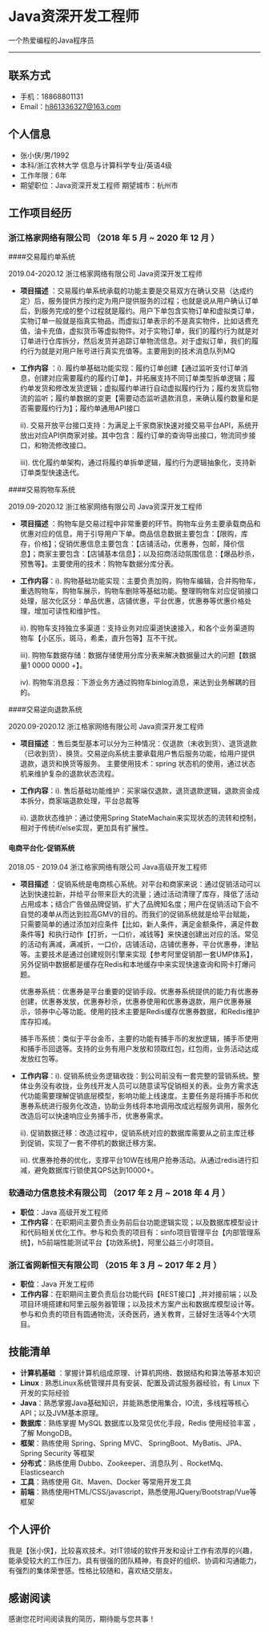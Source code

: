 # Java资深开发工程师

一个热爱编程的Java程序员

------

## 联系方式

- 手机：18868801131
- Email：[h861336327@163.com](mailto:XXX@163.com)





## 个人信息

- 张小侠/男/1992
- 本科/浙江农林大学 信息与计算科学专业/英语4级
- 工作年限：6年
- 期望职位：Java资深开发工程师   期望城市：杭州市





## 工作项目经历

### 浙江格家网络有限公司 （2018 年 5 月 ~ 2020 年 12 月 ）

####交易履约单系统

2019.04-2020.12  浙江格家网络有限公司  Java资深开发工程师

- **项目描述** ：交易履约单系统承载的功能主要是交易双方在确认交易（达成约定）后，服务提供方按约定为用户提供服务的过程；也就是说从用户确认订单后，到服务完成的整个过程就是履约。用户下单包含实物订单和虚拟类订单，实物订单一般就是指真实物品，而虚拟订单表示的不是真实物件，比如话费充值，油卡充值，虚拟货币等虚拟物件。对于实物订单，我们的履约行为就是对订单进行仓库拆分，然后发货并追踪订单物流信息。对于虚拟订单，我们的履约行为就是对用户账号进行真实充值等。主要用到的技术消息队列MQ

- **工作内容** ：i). 履约单基础功能实现：履约订单创建【通过监听支付订单消息，创建对应需要履约的履约订单】，并拓展支持不同订单类型拆单逻辑；履约单发货和修改发货逻辑；虚拟履约单进行自动虚拟履约行为；履约发货后物流的监听；履约单数据的变更【需要动态监听退款消息，来确认履约数量和是否需要履约行为】；履约单通用API接口

  ii). 交易开放平台接口支持：为满足上千家商家快速对接交易平台API，系统开放出对应API供商家对接。其中包含：履约订单的查询导出接口，物流同步接口，和物流修改接口。

  iii). 优化履约单架构，通过将履约单拆单逻辑，履约行为逻辑抽象化，支持新订单类型快速迭代。




####交易购物车系统

2019.09-2020.12 浙江格家网络有限公司  Java资深开发工程师

- **项目描述** ：购物车是交易过程中非常重要的环节。购物车业务主要承载商品和优惠对应的信息，用于引导用户下单。商品信息数据主要包含：【限购，库存，价格】；促销优惠信息主要包含：【店铺活动，优惠券，包邮，降价信息】；商家主要包含：【店铺基本信息】；以及招商活动氛围信息：【爆品秒杀，预售等】。主要使用的技术：购物车数据分库分表。

- **工作内容**：i). 购物基础功能实现：主要负责加购，购物车编辑，合并购物车，重选购物车，购物车展示，购物车删除等基础功能。整理购物车对应促销接口处理，层次化区分：单品优惠，店铺优惠，平台优惠，优惠券等优惠价格处理，增加可读性和维护性。

  ii). 购物车支持独立多渠道：支持业务对应渠道快速接入，和各个业务渠道购物车【小区乐，斑马，希柔，直升包等】互不干扰。

  iii). 购物车数据存储：数据存储使用分库分表来解决数据量过大的问题【数据量1 0000 0000 +】。

  iv). 购物车消息报：下游业务方通过购物车binlog消息，来达到业务解耦的目的。



####交易逆向退款系统

2020.09-2020.12 浙江格家网络有限公司  Java资深开发工程师

- **项目描述** ：售后类型基本可以分为三种情况：仅退款（未收到货）、退货退款（已收到货）、换货。交易逆向系统主要承载用户售后服务功能，给用户提供退款，退货和换货等服务。 主要使用技术：spring 状态机的使用，通过状态机来维护复杂的退款状态流程。

- **工作内容**：i). 售后基础功能维护：买家端仅退款，退货退款逻辑，退款资金成本拆分，商家端退款处理，平台总裁等

  ii). 退款状态维护：通过使用Spring StateMachain来实现状态的流转和控制，相对于传统if/else实现，更加具有扩展性。



#### 电商平台化-促销系统

2018.05 - 2019.04 浙江格家网络有限公司  Java高级开发工程师

- **项目描述** ：促销系统是电商核心系统。对平台和商家来说：通过促销活动可以达到快速拉新，并给平台带来巨大的流量；通过活动清理了库存，降低了活动占用成本；结合广告做品牌促销，扩大了品牌知名度；用户在促销活动下会不自觉的凑单从而达到拉高GMV的目的。而我们的促销系统就是给平台赋能，只需要简单的通过添加对应条件【比如，新人条件，满足金额条件，满足件数条件等】和执行动作【打折，一口价，减钱等】来快速创建出对应的活。常见的活动有满减，满减折，一口价，店铺活动，店铺优惠券，平台优惠券，津贴等。主要技术是通过创建规则引擎来实现【参考阿里促销那一套UMP体系】，另外促销中数据都是缓存在Redis和本地缓存中来实现快速查询和网卡打爆问题。 

  优惠券系统：优惠券是平台重要的促销手段。优惠券系统提供的能力有优惠券创建，优惠券发放，优惠券秒杀，优惠券使用和优惠券退款，用户优惠券展示，领券中心等功能。使用的技术主要是Redis缓存优惠券数据，和Redis维护库存扣减。

  捕手币系统：类似于平台金币，主要的功能有捕手币的发放逻辑，捕手币使用和捕手币回退等。支持的业务有用户发放和领取红包，红包雨，业务活动达成发放红包等。

- **工作内容**：i). 促销系统业务逻辑收拢：到公司前没有一套完整的营销系统。整体业务没有收拢，业务线开发人员可以随意读写促销相关的表。业务方需求迭代功能需要理解促销底层模型，影响功能上线速度。主要任务是将捕手币和优惠券系统进行服务化改造，协助业务线将本地调用改成远程服务调用，服务化改造后可以快速响应业务捕手币，优惠券需求。

  ii). 促销数据迁移：改造过程中，促销系统对应的数据库需要从之前主库迁移到促销，实现了一套不停机的数据迁移方案。

  iii). 优惠券抢券的优化，支撑平台10W在线用户抢券活动。从通过redis进行扣减，避免数据库行锁使其QPS达到10000+。



### 软通动力信息技术有限公司 （2017 年 2 月 ~ 2018 年 4 月 ）

- **职位**：Java 高级开发工程师
- **工作内容**：在职期间主要负责业务前后台功能逻辑实现；以及数据库模型设计和代码相关优化工作。参与和负责的项目有：sinfo项目管理平台【内部管理系统】，h5前端性能测试平台【功效系统】，阿里公益三小时项目。



### 浙江省网新恒天有限公司 （2015 年 3 月 ~ 2017 年 2 月 ）

- **职位**：Java 开发工程师
- **工作内容**：在职期间主要负责后台功能代码【REST接口】,并对接前端；以及项目环境搭建和阿里云服务器管理；以及技术方案产出和数据库模型设计等。参与和负责的项目有圆通物流，沃奇医药，通关教育，三替好生活等4个大项目。





## 技能清单

- **计算机基础** ：掌握计算机组成原理、计算机网络、数据结构和算法等基本知识
- **Linux** : 熟悉Linux系统管理并具有安装、配置及调试服务器经验，有 Linux 下开发的实际经验
- **Java**：熟悉掌握Java基础知识，并能熟悉使用集合，IO流，多线程等核心API；以及JVM基本原理。
- **数据库**：熟练掌握 MySQL 数据库以及常见优化手段，Redis 使用经验丰富 ，了解 MongoDB。
- **框架**：熟练使用 Spring、Spring MVC、 SpringBoot、MyBatis、JPA、Spring Security 等框架
- **分布式**：熟练使用 Dubbo、Zookeeper、消息队列 、RocketMq、Elasticsearch
- **工具**：熟练使用 Git、Maven、Docker 等常用开发工具
- **前端**：熟练使用HTML/CSS/javascript，熟悉使用JQuery/Bootstrap/Vue等框架





## 个人评价

我是【张小侠】，比较喜欢技术。对IT领域的软件开发和设计工作有浓厚的兴趣，能承受较大的工作压力。具有很强的团队精神，有良好的组织、协调和沟通能力，有强烈的集体荣誉感。性格比较随和，喜欢结交朋友。





## 感谢阅读

感谢您花时间阅读我的简历，期待能与您共事！
